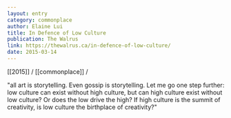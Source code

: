 ```yaml
---
layout: entry
category: commonplace
author: Elaine Lui
title: In Defence of Low Culture
publication: The Walrus
link: https://thewalrus.ca/in-defence-of-low-culture/
date: 2015-03-14
---
```


[[2015]] / [[commonplace]] / 

"all art is storytelling. Even gossip is storytelling. Let me go one step further: low culture can exist without high culture, but can high culture exist without low culture? Or does the low drive the high? If high culture is the summit of creativity, is low culture the birthplace of creativity?"
